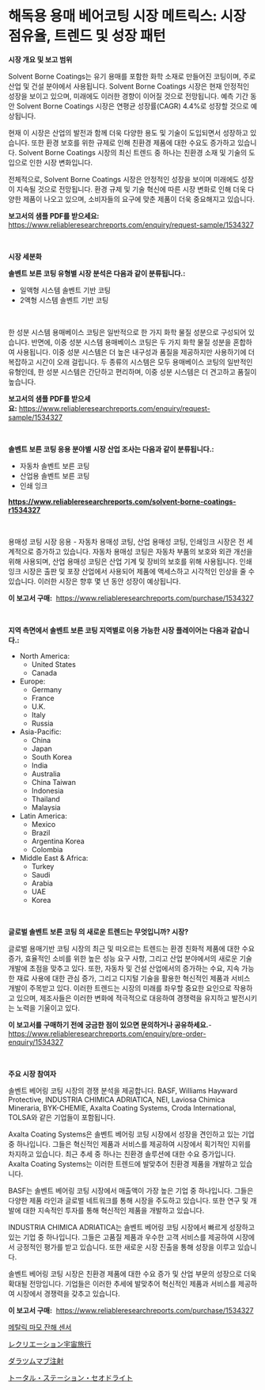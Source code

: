 <p><h1>해독용 용매 베어코팅 시장 메트릭스: 시장 점유율, 트렌드 및 성장 패턴</h1></p><p><strong>시장 개요 및 보고 범위</strong></p>
<p><p>Solvent Borne Coatings는 유기 용매를 포함한 화학 소재로 만들어진 코팅이며, 주로 산업 및 건설 분야에서 사용됩니다. Solvent Borne Coatings 시장은 현재 안정적인 성장을 보이고 있으며, 미래에도 이러한 경향이 이어질 것으로 전망됩니다. 예측 기간 동안 Solvent Borne Coatings 시장은 연평균 성장률(CAGR) 4.4%로 성장할 것으로 예상됩니다.</p><p>현재 이 시장은 산업의 발전과 함께 더욱 다양한 용도 및 기술이 도입되면서 성장하고 있습니다. 또한 환경 보호를 위한 규제로 인해 친환경 제품에 대한 수요도 증가하고 있습니다. Solvent Borne Coatings 시장의 최신 트렌드 중 하나는 친환경 소재 및 기술의 도입으로 인한 시장 변화입니다.</p><p>전체적으로, Solvent Borne Coatings 시장은 안정적인 성장을 보이며 미래에도 성장이 지속될 것으로 전망됩니다. 환경 규제 및 기술 혁신에 따른 시장 변화로 인해 더욱 다양한 제품이 나오고 있으며, 소비자들의 요구에 맞춘 제품이 더욱 중요해지고 있습니다.</p></p>
<p><strong>보고서의 샘플 PDF를 받으세요:</strong> <a href="https://www.reliableresearchreports.com/enquiry/request-sample/1534327">https://www.reliableresearchreports.com/enquiry/request-sample/1534327</a></p>
<p>&nbsp;</p>
<p><strong>시장 세분화</strong></p>
<p><strong>솔벤트 보른 코팅 유형별 시장 분석은 다음과 같이 분류됩니다.:</strong></p>
<p><ul><li>일액형 시스템 솔벤트 기반 코팅</li><li>2액형 시스템 솔벤트 기반 코팅</li></ul></p>
<p>&nbsp;</p>
<p><p>한 성분 시스템 용매베이스 코팅은 일반적으로 한 가지 화학 물질 성분으로 구성되어 있습니다. 반면에, 이중 성분 시스템 용매베이스 코팅은 두 가지 화학 물질 성분을 혼합하여 사용됩니다. 이중 성분 시스템은 더 높은 내구성과 품질을 제공하지만 사용하기에 더 복잡하고 시간이 오래 걸립니다. 두 종류의 시스템은 모두 용매베이스 코팅의 일반적인 유형인데, 한 성분 시스템은 간단하고 편리하며, 이중 성분 시스템은 더 견고하고 품질이 높습니다.</p></p>
<p><strong>보고서의 샘플 PDF를 받으세요:</strong>&nbsp;<a href="https://www.reliableresearchreports.com/enquiry/request-sample/1534327">https://www.reliableresearchreports.com/enquiry/request-sample/1534327</a></p>
<p>&nbsp;</p>
<p><strong> 솔벤트 보른 코팅 응용 분야별 시장 산업 조사는 다음과 같이 분류됩니다.:</strong></p>
<p><ul><li>자동차 솔벤트 보른 코팅</li><li>산업용 솔벤트 보른 코팅</li><li>인쇄 잉크</li></ul></p>
<p><strong><a href="https://www.reliableresearchreports.com/solvent-borne-coatings-r1534327">https://www.reliableresearchreports.com/solvent-borne-coatings-r1534327</a></strong></p>
<p>&nbsp;</p>
<p><p>용매성 코팅 시장 응용 - 자동차 용매성 코팅, 산업 용매성 코팅, 인쇄잉크 시장은 전 세계적으로 증가하고 있습니다. 자동차 용매성 코팅은 자동차 부품의 보호와 외관 개선을 위해 사용되며, 산업 용매성 코팅은 산업 기계 및 장비의 보호를 위해 사용됩니다. 인쇄잉크 시장은 출판 및 포장 산업에서 사용되어 제품에 액세스하고 시각적인 인상을 줄 수 있습니다. 이러한 시장은 향후 몇 년 동안 성장이 예상됩니다.</p></p>
<p><strong>이 보고서 구매:</strong>&nbsp; <a href="https://www.reliableresearchreports.com/purchase/1534327">https://www.reliableresearchreports.com/purchase/1534327</a></p>
<p>&nbsp;</p>
<p><strong>지역 측면에서 솔벤트 보른 코팅 지역별로 이용 가능한 시장 플레이어는 다음과 같습니다.:</strong></p>
<p><ul>
    <li>
        North America:
        <ul>
            <li>United States</li>
            <li>Canada</li>
        </ul>
    </li>
    <li>
        Europe:
        <ul>
            <li>Germany</li>
            <li>France</li>
            <li>U.K.</li>
            <li>Italy</li>
            <li>Russia</li>
        </ul>
    </li>
    <li>
        Asia-Pacific:
        <ul>
            <li>China</li>
            <li>Japan</li>
            <li>South Korea</li>
            <li>India</li>
            <li>Australia</li>
            <li>China Taiwan</li>
            <li>Indonesia</li>
            <li>Thailand</li>
            <li>Malaysia</li>
        </ul>
    </li>
    <li>
        Latin America:
        <ul>
            <li>Mexico</li>
            <li>Brazil</li>
            <li>Argentina Korea</li>
            <li>Colombia</li>
        </ul>
    </li>
    <li>
        Middle East & Africa:
        <ul>
            <li>Turkey</li>
            <li>Saudi</li>
            <li>Arabia</li>
            <li>UAE</li>
            <li>Korea</li>
        </ul>
    </li>
    </ul></p>
<p>&nbsp;</p>
<p><strong>글로벌 솔벤트 보른 코팅 의 새로운 트렌드는 무엇입니까? 시장?</strong></p>
<p><p>글로벌 용매기반 코팅 시장의 최근 및 떠오르는 트렌드는 환경 친화적 제품에 대한 수요 증가, 효율적인 소비를 위한 높은 성능 요구 사항, 그리고 산업 분야에서의 새로운 기술 개발에 초점을 맞추고 있다. 또한, 자동차 및 건설 산업에서의 증가하는 수요, 지속 가능한 재료 사용에 대한 관심 증가, 그리고 디지털 기술을 활용한 혁신적인 제품과 서비스 개발이 주목받고 있다. 이러한 트렌드는 시장의 미래를 좌우할 중요한 요인으로 작용하고 있으며, 제조사들은 이러한 변화에 적극적으로 대응하여 경쟁력을 유지하고 발전시키는 노력을 기울이고 있다.</p></p>
<p><strong>이 보고서를 구매하기 전에 궁금한 점이 있으면 문의하거나 공유하세요.</strong>- <a href="https://www.reliableresearchreports.com/enquiry/pre-order-enquiry/1534327">https://www.reliableresearchreports.com/enquiry/pre-order-enquiry/1534327</a></p>
<p>&nbsp;</p>
<p><strong>주요 시장 참여자</strong></p>
<p><p>솔벤트 베어링 코팅 시장의 경쟁 분석을 제공합니다. BASF, Williams Hayward Protective, INDUSTRIA CHIMICA ADRIATICA, NEI, Laviosa Chimica Mineraria, BYK-CHEMIE, Axalta Coating Systems, Croda International, TOLSA와 같은 기업들이 포함됩니다. </p><p>Axalta Coating Systems은 솔벤트 베어링 코팅 시장에서 성장을 견인하고 있는 기업 중 하나입니다. 그들은 혁신적인 제품과 서비스를 제공하여 시장에서 획기적인 지위를 차지하고 있습니다. 최근 추세 중 하나는 친환경 솔루션에 대한 수요 증가입니다. Axalta Coating Systems는 이러한 트렌드에 발맞추어 친환경 제품을 개발하고 있습니다. </p><p>BASF는 솔벤트 베어링 코팅 시장에서 매출액이 가장 높은 기업 중 하나입니다. 그들은 다양한 제품 라인과 글로벌 네트워크를 통해 시장을 주도하고 있습니다. 또한 연구 및 개발에 대한 지속적인 투자를 통해 혁신적인 제품을 개발하고 있습니다. </p><p>INDUSTRIA CHIMICA ADRIATICA는 솔벤트 베어링 코팅 시장에서 빠르게 성장하고 있는 기업 중 하나입니다. 그들은 고품질 제품과 우수한 고객 서비스를 제공하여 시장에서 긍정적인 평가를 받고 있습니다. 또한 새로운 시장 진출을 통해 성장을 이루고 있습니다. </p><p>솔벤트 베어링 코팅 시장은 친환경 제품에 대한 수요 증가 및 산업 부문의 성장으로 더욱 확대될 전망입니다. 기업들은 이러한 추세에 발맞추어 혁신적인 제품과 서비스를 제공하여 시장에서 경쟁력을 갖추고 있습니다.</p></p>
<p><strong>이 보고서 구매:</strong>&nbsp;&nbsp;<a href="https://www.reliableresearchreports.com/purchase/1534327">https://www.reliableresearchreports.com/purchase/1534327</a></p>
<p><p><a href="https://medium.com/@deborahward03/%EA%B8%88%EC%86%8D-%EC%9B%A8%EC%96%B4-%EB%94%94%EB%B8%8C%EB%A6%AC-%EC%84%BC%EC%84%9C-%EC%8B%9C%EC%9E%A5-%EC%A2%85%EB%A5%98-%EC%9D%91%EC%9A%A9-%EB%B0%8F-%EC%A7%80%EB%A6%AC%EC%A0%81%EC%9D%B8-%EB%A9%B4%EC%97%90%EC%84%9C-%EC%A2%85%ED%95%A9%EC%A0%81%EC%9D%B8-%ED%8F%89%EA%B0%80-1d7f6655d604">메탈릭 마모 잔해 센서</a></p><p><a href="https://medium.com/@eleanorardy655/%E3%83%AC%E3%82%AF%E3%83%AA%E3%82%A8%E3%83%BC%E3%82%B7%E3%83%A7%E3%83%8A%E3%83%AB%E3%82%B9%E3%83%9A%E3%83%BC%E3%82%B9%E3%83%88%E3%83%A9%E3%83%99%E3%83%AB%E5%B8%82%E5%A0%B4%E3%81%AE%E8%A6%8F%E6%A8%A1-cagr-%E3%83%88%E3%83%AC%E3%83%B3%E3%83%892024%E5%B9%B4-2030%E5%B9%B4-bc1ded1bfac1">レクリエーション宇宙旅行</a></p><p><a href="https://medium.com/@tiannastark1/%E3%83%80%E3%83%A9%E3%83%84%E3%83%A0%E3%83%9E%E3%83%96%E6%B3%A8%E5%B0%84%E5%B8%82%E5%A0%B4%E3%81%AE%E8%A6%8B%E9%80%9A%E3%81%97-%E5%B8%82%E5%A0%B4%E5%8B%95%E5%90%91-%E6%88%90%E9%95%B7-2024%E5%B9%B4%E3%81%8B%E3%82%892031%E5%B9%B4%E3%81%AE%E4%BA%88%E6%B8%AC-2ac63cd3567f">ダラツムマブ注射</a></p><p><a href="https://github.com/Sophiaard2003/Market-Research-Report-List-1/blob/main/848228619579.md">トータル・ステーション・セオドライト</a></p></p>